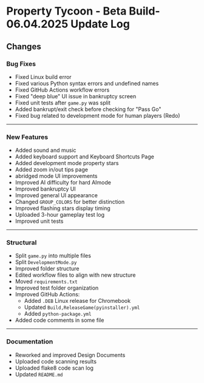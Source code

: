 # Property Tycoon - Beta Build-06.04.2025 Update Log

## Changes

### Bug Fixes


- Fixed Linux build error
- Fixed various Python syntax errors and undefined names 
- Fixed GitHub Actions workflow errors
- Fixed "deep blue" UI issue in bankruptcy screen
- Fixed unit tests after `game.py` was split
- Added bankrupt/exit check before checking for "Pass Go"
- Fixed bug related to development mode for human players (Redo)

---

### New Features

- Added sound and music
- Added keyboard support and Keyboard Shortcuts Page
- Added development mode property stars
- Added zoom in/out tips page
-  abridged mode UI improvements
- Improved AI difficulty for hard AImode
- Improved bankruptcy UI
- Improved general UI appearance
- Changed `GROUP_COLORS` for better distinction
- Improved flashing stars display timing
- Uploaded 3-hour gameplay test log
- Improved unit tests

---

### Structural

- Split `game.py` into multiple files
- Split `DevelopmentMode.py`
- Improved folder structure 
- Edited workflow files to align with new structure
- Moved `requirements.txt` 
- Improved test folder organization
- Improved GitHub Actions:
  - Added `.DEB` Linux release for Chromebook
  - Updated `Build,ReleaseGame(pyinstaller).yml`
  - Added `python-package.yml`
- Added code comments in some file
---

### Documentation

- Reworked and improved Design Documents
- Uploaded code scanning results
- Uploaded flake8 code scan log
- Updated `README.md`
